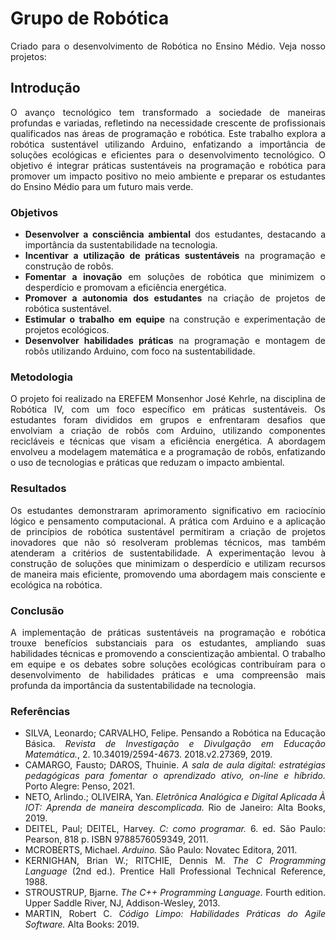 # Grupo de Robótica

<div align="justify">

Criado para o desenvolvimento de Robótica no Ensino Médio.
Veja nosso projetos:

## Introdução

O avanço tecnológico tem transformado a sociedade de maneiras profundas e variadas, refletindo na necessidade crescente de profissionais qualificados nas áreas de programação e robótica. Este trabalho explora a robótica sustentável utilizando Arduino, enfatizando a importância de soluções ecológicas e eficientes para o desenvolvimento tecnológico. O objetivo é integrar práticas sustentáveis na programação e robótica para promover um impacto positivo no meio ambiente e preparar os estudantes do Ensino Médio para um futuro mais verde.

### Objetivos

- **Desenvolver a consciência ambiental** dos estudantes, destacando a importância da sustentabilidade na tecnologia.
- **Incentivar a utilização de práticas sustentáveis** na programação e construção de robôs.
- **Fomentar a inovação** em soluções de robótica que minimizem o desperdício e promovam a eficiência energética.
- **Promover a autonomia dos estudantes** na criação de projetos de robótica sustentável.
- **Estimular o trabalho em equipe** na construção e experimentação de projetos ecológicos.
- **Desenvolver habilidades práticas** na programação e montagem de robôs utilizando Arduino, com foco na sustentabilidade.

### Metodologia

O projeto foi realizado na EREFEM Monsenhor José Kehrle, na disciplina de Robótica IV, com um foco específico em práticas sustentáveis. Os estudantes foram divididos em grupos e enfrentaram desafios que envolviam a criação de robôs com Arduino, utilizando componentes recicláveis e técnicas que visam a eficiência energética. A abordagem envolveu a modelagem matemática e a programação de robôs, enfatizando o uso de tecnologias e práticas que reduzam o impacto ambiental.

### Resultados

Os estudantes demonstraram aprimoramento significativo em raciocínio lógico e pensamento computacional. A prática com Arduino e a aplicação de princípios de robótica sustentável permitiram a criação de projetos inovadores que não só resolveram problemas técnicos, mas também atenderam a critérios de sustentabilidade. A experimentação levou à construção de soluções que minimizam o desperdício e utilizam recursos de maneira mais eficiente, promovendo uma abordagem mais consciente e ecológica na robótica.

### Conclusão

A implementação de práticas sustentáveis na programação e robótica trouxe benefícios substanciais para os estudantes, ampliando suas habilidades técnicas e promovendo a conscientização ambiental. O trabalho em equipe e os debates sobre soluções ecológicas contribuíram para o desenvolvimento de habilidades práticas e uma compreensão mais profunda da importância da sustentabilidade na tecnologia.

### Referências

- SILVA, Leonardo; CARVALHO, Felipe. Pensando a Robótica na Educação Básica. *Revista de Investigação e Divulgação em Educação Matemática.*, 2. 10.34019/2594-4673. 2018.v2.27369, 2019.
- CAMARGO, Fausto; DAROS, Thuinie. *A sala de aula digital: estratégias pedagógicas para fomentar o aprendizado ativo, on-line e híbrido.* Porto Alegre: Penso, 2021.
- NETO, Arlindo.; OLIVEIRA, Yan. *Eletrônica Analógica e Digital Aplicada À IOT: Aprenda de maneira descomplicada.* Rio de Janeiro: Alta Books, 2019.
- DEITEL, Paul; DEITEL, Harvey. *C: como programar.* 6. ed. São Paulo: Pearson, 818 p. ISBN 9788576059349, 2011.
- MCROBERTS, Michael. *Arduino.* São Paulo: Novatec Editora, 2011.
- KERNIGHAN, Brian W.; RITCHIE, Dennis M. *The C Programming Language* (2nd ed.). Prentice Hall Professional Technical Reference, 1988.
- STROUSTRUP, Bjarne. *The C++ Programming Language.* Fourth edition. Upper Saddle River, NJ, Addison-Wesley, 2013.
- MARTIN, Robert C. *Código Limpo: Habilidades Práticas do Agile Software.* Alta Books: 2019.

</div>
